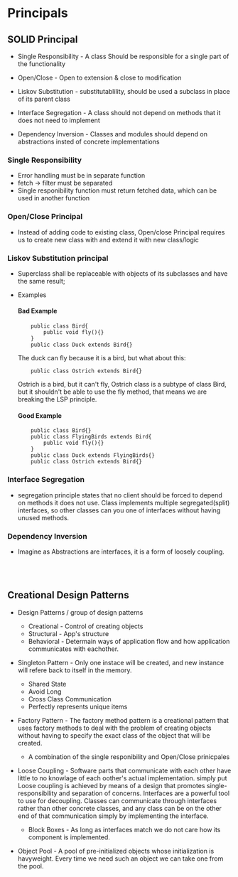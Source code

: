 # Principals

## SOLID Principal
- Single Responsibility - A class Should be responsible for a single part of the functionality

- Open/Close - Open to extension & close to modification       

- Liskov Substitution - substitutablility, should be used a subclass in place of its parent class

- Interface Segregation - A class should not depend on methods that it does not need to implement

- Dependency Inversion - Classes and modules should depend on abstractions insted of concrete implementations

### Single Responsibility
- Error handling must be in separate function
- fetch -> filter must be separated
- Single responibility function must return fetched data, which can be used in another function

### Open/Close Principal
- Instead of adding code to existing class, Open/close Principal requires us to create new class with and extend it with new class/logic

### Liskov Substitution principal
- Superclass shall be replaceable with objects of its subclasses and have the same result;
- Examples
    #### Bad Example
    ```
        public class Bird{
            public void fly(){}
        }
        public class Duck extends Bird{}
    ```
    The duck can fly because it is a bird, but what about this:
    ```
        public class Ostrich extends Bird{}
    ```
    Ostrich is a bird, but it can't fly, Ostrich class is a subtype of class Bird, but it shouldn't be able to use the fly method, that means we are breaking the LSP principle.

    #### Good Example
    ```
        public class Bird{}
        public class FlyingBirds extends Bird{
            public void fly(){}
        }
        public class Duck extends FlyingBirds{}
        public class Ostrich extends Bird{} 
    ```


### Interface Segregation
- segregation principle states that no client should be forced to depend on methods it does not use. Class implements multiple segregated(split) interfaces, so other classes can you one of interfaces without having unused methods.


### Dependency Inversion
- Imagine as Abstractions are interfaces, it is a form of loosely coupling.


<br/>
<br/>


## Creational Design Patterns
- Design Patterns /  group of design patterns
    - Creational - Control of creating objects
    - Structural - App's structure
    - Behavioral - Determain ways of application flow and how application communicates with eachother.

- Singleton Pattern - Only one instace will be created, and new instance will refere back to itself in the memory.
    - Shared State
    - Avoid Long 
    - Cross Class Communication
    - Perfectly represents unique items

- Factory Pattern - The factory method pattern is a creational pattern that uses factory methods to deal with the problem of creating objects without having to specify the exact class of the object that will be created.
    - A combination of the single responibility and Open/Close prinicpales

- Loose Coupling - Software parts that communicate with each other have little to no knowlage of each oother's actual implementation. simply put Loose coupling is achieved by means of a design that promotes single-responsibility and separation of concerns.
Interfaces are a powerful tool to use for decoupling. Classes can communicate through interfaces rather than other concrete classes, and any class can be on the other end of that communication simply by implementing the interface.
  - Block Boxes - As long as interfaces match we do not care how its component is implemented.

- Object Pool - A pool of pre-initialized objects whose initialization is havyweight. Every time we need such an object we can take one from the pool.
